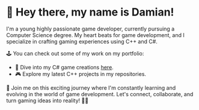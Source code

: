 # 👋 Hey there, my name is Damian!

I'm a young highly passionate game developer, currently pursuing a Computer Science degree. My heart beats for game development, and I specialize in crafting gaming experiences using C++ and C#.

🕹️ You can check out some of my work on my portfolio:
- 🎲 Dive into my C# game creations [here](link-to-c#-portfolio).
- 🎮 Explore my latest C++ projects in my repositories.

🌟 Join me on this exciting journey where I'm constantly learning and evolving in the world of game development. Let's connect, collaborate, and turn gaming ideas into reality! 🚀✨
